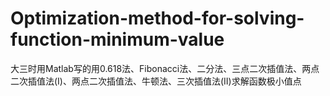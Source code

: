 # Optimization-method-for-solving-function-minimum-value
大三时用Matlab写的用0.618法、Fibonacci法、二分法、三点二次插值法、两点二次插值法(I)、两点二次插值法、牛顿法、三次插值法(II)求解函数极小值点
